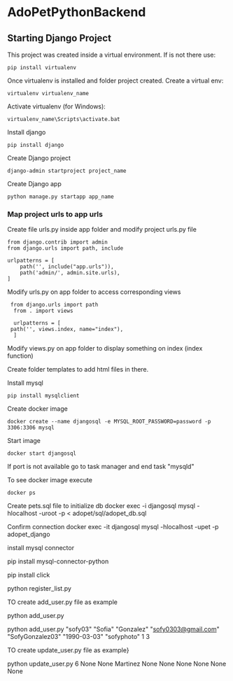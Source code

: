 # AdoPetPythonBackend

## Starting Django Project

This project was created inside a virtual environment. If is not there use:

```
pip install virtualenv
```

Once virtualenv is installed and folder project created. Create a virtual env:

```
virtualenv virtualenv_name
```

Activate virtualenv (for Windows):

```
virtualenv_name\Scripts\activate.bat
```

Install django
```
pip install django
```

Create Django project
```
django-admin startproject project_name
```

Create Django app
```
python manage.py startapp app_name
```
### Map project urls to app urls
Create file urls.py inside app folder and modify project urls.py file
```
from django.contrib import admin
from django.urls import path, include

urlpatterns = [
    path('', include("app.urls")), 
    path('admin/', admin.site.urls),
]
```
Modify urls.py on app folder to access corresponding views
```
 from django.urls import path
  from . import views

  urlpatterns = [
 path('', views.index, name="index"),
  ]
```
Modify views.py on app folder to display something on index (index function)

Create folder templates to add html files in there.

Install mysql
```
pip install mysqlclient
```

Create docker image
```
docker create --name djangosql -e MYSQL_ROOT_PASSWORD=password -p 3306:3306 mysql
```

Start image
```
docker start djangosql
```
If port is not available go to task manager and end task "mysqld"

To see docker image execute
```
docker ps
```
Create pets.sql file to initialize db
docker exec -i djangosql mysql -hlocalhost -uroot -p < adopet/sql/adopet_db.sql

Confirm connection
docker exec -it djangosql mysql -hlocalhost -upet -p adopet_django

install mysql connector

pip install mysql-connector-python

pip install click

python register_list.py

TO create add_user.py file as example

python add_user.py

python add_user.py "sofy03" "Sofia" "Gonzalez" "sofy0303@gmail.com" "SofyGonzalez03" "1990-03-03" "sofyphoto" 1 3

TO create update_user.py file as example}

python update_user.py 6 None None Martinez None None None None None None


